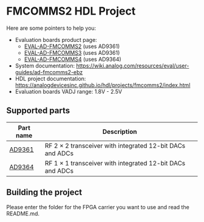 # FMCOMMS2 HDL Project

Here are some pointers to help you:

- Evaluation boards product page:
  - [EVAL-AD-FMCOMMS2](https://www.analog.com/eval-ad-fmcomms2) (uses AD9361)
  - [EVAL-AD-FMCOMMS3](https://www.analog.com/eval-ad-fmcomms3) (uses AD9361)
  - [EVAL-AD-FMCOMMS4](https://www.analog.com/eval-ad-fmcomms4) (uses AD9364)
- System documentation: https://wiki.analog.com/resources/eval/user-guides/ad-fmcomms2-ebz
- HDL project documentation: https://analogdevicesinc.github.io/hdl/projects/fmcomms2/index.html
- Evaluation boards VADJ range: 1.8V - 2.5V

## Supported parts

| Part name                               | Description                                               |
|-----------------------------------------|-----------------------------------------------------------|
| [AD9361](https://www.analog.com/AD9361) | RF 2 × 2 transceiver with integrated 12-bit DACs and ADCs |
| [AD9364](https://www.analog.com/AD9364) | RF 1 × 1 transceiver with integrated 12-bit DACs and ADCs |

## Building the project

Please enter the folder for the FPGA carrier you want to use and read the README.md.